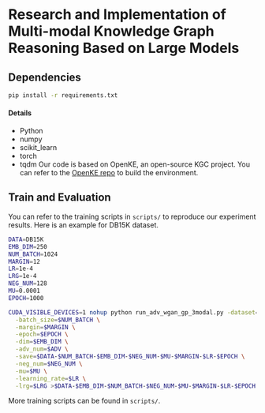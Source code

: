 # Research and Implementation of Multi-modal Knowledge Graph Reasoning Based on Large Models

## Dependencies

```bash
pip install -r requirements.txt
```

#### Details

- Python
- numpy
- scikit_learn
- torch
- tqdm
  Our code is based on OpenKE, an open-source KGC project. You can refer to the [OpenKE repo](https://github.com/thunlp/OpenKE) to build the environment.

## Train and Evaluation

You can refer to the training scripts in `scripts/` to reproduce our experiment results. Here is an example for DB15K dataset.

```bash
DATA=DB15K
EMB_DIM=250
NUM_BATCH=1024
MARGIN=12
LR=1e-4
LRG=1e-4
NEG_NUM=128
MU=0.0001
EPOCH=1000

CUDA_VISIBLE_DEVICES=1 nohup python run_adv_wgan_gp_3modal.py -dataset=$DATA \
  -batch_size=$NUM_BATCH \
  -margin=$MARGIN \
  -epoch=$EPOCH \
  -dim=$EMB_DIM \
  -adv_num=$ADV \
  -save=$DATA-$NUM_BATCH-$EMB_DIM-$NEG_NUM-$MU-$MARGIN-$LR-$EPOCH \
  -neg_num=$NEG_NUM \
  -mu=$MU \
  -learning_rate=$LR \
  -lrg=$LRG >$DATA-$EMB_DIM-$NUM_BATCH-$NEG_NUM-$MU-$MARGIN-$LR-$EPOCH.txt &
```

More training scripts can be found in `scripts/`.
